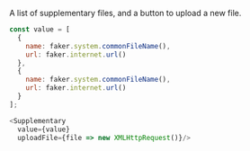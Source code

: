 A list of supplementary files, and a button to upload a new file.

```js
const value = [
  {
    name: faker.system.commonFileName(),
    url: faker.internet.url()
  },
  {
    name: faker.system.commonFileName(),
    url: faker.internet.url()
  }
];

<Supplementary 
  value={value}
  uploadFile={file => new XMLHttpRequest()}/>
```
